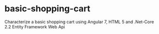 # basic-shopping-cart
Characterize a basic shopping cart using Angular 7, HTML 5 and .Net-Core 2.2 Entity Framework Web Api
